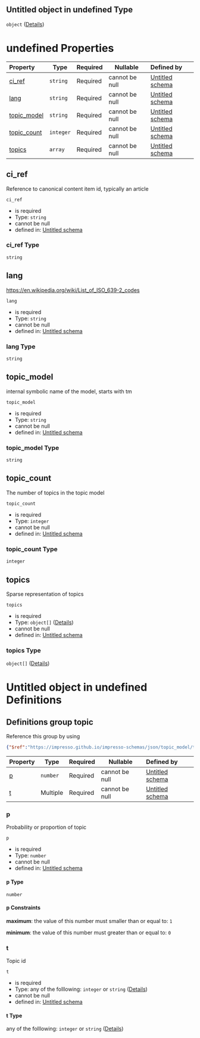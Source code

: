 ## Untitled object in undefined Type

`object` ([Details](topic_assignment.md))

# undefined Properties

| Property                    | Type      | Required | Nullable       | Defined by                                                                                                                                                                             |
| :-------------------------- | --------- | -------- | -------------- | :------------------------------------------------------------------------------------------------------------------------------------------------------------------------------------- |
| [ci_ref](#ci_ref)           | `string`  | Required | cannot be null | [Untitled schema](topic_assignment-properties-ci_ref.md "https&#x3A;//impresso.github.io/impresso-schemas/json/topic_model/topic_assignment.schema.json#/properties/ci_ref")           |
| [lang](#lang)               | `string`  | Required | cannot be null | [Untitled schema](topic_assignment-properties-lang.md "https&#x3A;//impresso.github.io/impresso-schemas/json/topic_model/topic_assignment.schema.json#/properties/lang")               |
| [topic_model](#topic_model) | `string`  | Required | cannot be null | [Untitled schema](topic_assignment-properties-topic_model.md "https&#x3A;//impresso.github.io/impresso-schemas/json/topic_model/topic_assignment.schema.json#/properties/topic_model") |
| [topic_count](#topic_count) | `integer` | Required | cannot be null | [Untitled schema](topic_assignment-properties-topic_count.md "https&#x3A;//impresso.github.io/impresso-schemas/json/topic_model/topic_assignment.schema.json#/properties/topic_count") |
| [topics](#topics)           | `array`   | Required | cannot be null | [Untitled schema](topic_assignment-properties-topics.md "https&#x3A;//impresso.github.io/impresso-schemas/json/topic_model/topic_assignment.schema.json#/properties/topics")           |

## ci_ref

Reference to canonical content item id, typically an article


`ci_ref`

-   is required
-   Type: `string`
-   cannot be null
-   defined in: [Untitled schema](topic_assignment-properties-ci_ref.md "https&#x3A;//impresso.github.io/impresso-schemas/json/topic_model/topic_assignment.schema.json#/properties/ci_ref")

### ci_ref Type

`string`

## lang

<https://en.wikipedia.org/wiki/List_of_ISO_639-2_codes>


`lang`

-   is required
-   Type: `string`
-   cannot be null
-   defined in: [Untitled schema](topic_assignment-properties-lang.md "https&#x3A;//impresso.github.io/impresso-schemas/json/topic_model/topic_assignment.schema.json#/properties/lang")

### lang Type

`string`

## topic_model

internal symbolic name of the model, starts with tm


`topic_model`

-   is required
-   Type: `string`
-   cannot be null
-   defined in: [Untitled schema](topic_assignment-properties-topic_model.md "https&#x3A;//impresso.github.io/impresso-schemas/json/topic_model/topic_assignment.schema.json#/properties/topic_model")

### topic_model Type

`string`

## topic_count

The number of topics in the topic model


`topic_count`

-   is required
-   Type: `integer`
-   cannot be null
-   defined in: [Untitled schema](topic_assignment-properties-topic_count.md "https&#x3A;//impresso.github.io/impresso-schemas/json/topic_model/topic_assignment.schema.json#/properties/topic_count")

### topic_count Type

`integer`

## topics

Sparse representation of topics


`topics`

-   is required
-   Type: `object[]` ([Details](topic_assignment-properties-topics-items.md))
-   cannot be null
-   defined in: [Untitled schema](topic_assignment-properties-topics.md "https&#x3A;//impresso.github.io/impresso-schemas/json/topic_model/topic_assignment.schema.json#/properties/topics")

### topics Type

`object[]` ([Details](topic_assignment-properties-topics-items.md))

# Untitled object in undefined Definitions

## Definitions group topic

Reference this group by using

```json
{"$ref":"https://impresso.github.io/impresso-schemas/json/topic_model/topic_assignment.schema.json#/definitions/topic"}
```

| Property | Type     | Required | Nullable       | Defined by                                                                                                                                                                                             |
| :------- | -------- | -------- | -------------- | :----------------------------------------------------------------------------------------------------------------------------------------------------------------------------------------------------- |
| [p](#p)  | `number` | Required | cannot be null | [Untitled schema](topic_assignment-definitions-topic-properties-p.md "https&#x3A;//impresso.github.io/impresso-schemas/json/topic_model/topic_assignment.schema.json#/definitions/topic/properties/p") |
| [t](#t)  | Multiple | Required | cannot be null | [Untitled schema](topic_assignment-definitions-topic-properties-t.md "https&#x3A;//impresso.github.io/impresso-schemas/json/topic_model/topic_assignment.schema.json#/definitions/topic/properties/t") |

### p

Probability or proportion of topic


`p`

-   is required
-   Type: `number`
-   cannot be null
-   defined in: [Untitled schema](topic_assignment-definitions-topic-properties-p.md "https&#x3A;//impresso.github.io/impresso-schemas/json/topic_model/topic_assignment.schema.json#/definitions/topic/properties/p")

#### p Type

`number`

#### p Constraints

**maximum**: the value of this number must smaller than or equal to: `1`

**minimum**: the value of this number must greater than or equal to: `0`

### t

Topic id 


`t`

-   is required
-   Type: any of the folllowing: `integer` or `string` ([Details](topic_assignment-definitions-topic-properties-t.md))
-   cannot be null
-   defined in: [Untitled schema](topic_assignment-definitions-topic-properties-t.md "https&#x3A;//impresso.github.io/impresso-schemas/json/topic_model/topic_assignment.schema.json#/definitions/topic/properties/t")

#### t Type

any of the folllowing: `integer` or `string` ([Details](topic_assignment-definitions-topic-properties-t.md))
